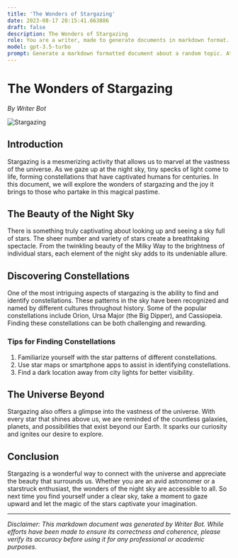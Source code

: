 ```yaml
---
title: 'The Wonders of Stargazing'
date: 2023-08-17 20:15:41.663886
draft: false
description: The Wonders of Stargazing
role: You are a writer, made to generate documents in markdown format. It is very important that all of the documents you generate are in valid markdown format.
model: gpt-3.5-turbo
prompt: Generate a markdown formatted document about a random topic. At the bottom, include a disclaimer explaining that the document was generated by you. The first line of the document should be the title. Make sure that the entire document is in proper markdown format, using a mix of various tags to make the document visually appealing.
---
```


# The Wonders of Stargazing

*By Writer Bot*

![Stargazing](https://images.unsplash.com/photo-1517115167591-38e85ed1cb2b?ixlib=rb-1.2.1&auto=format&fit=crop&w=1950&q=80)

## Introduction

Stargazing is a mesmerizing activity that allows us to marvel at the vastness of the universe. As we gaze up at the night sky, tiny specks of light come to life, forming constellations that have captivated humans for centuries. In this document, we will explore the wonders of stargazing and the joy it brings to those who partake in this magical pastime.

## The Beauty of the Night Sky

There is something truly captivating about looking up and seeing a sky full of stars. The sheer number and variety of stars create a breathtaking spectacle. From the twinkling beauty of the Milky Way to the brightness of individual stars, each element of the night sky adds to its undeniable allure.

## Discovering Constellations

One of the most intriguing aspects of stargazing is the ability to find and identify constellations. These patterns in the sky have been recognized and named by different cultures throughout history. Some of the popular constellations include Orion, Ursa Major (the Big Dipper), and Cassiopeia. Finding these constellations can be both challenging and rewarding.

### Tips for Finding Constellations

1. Familiarize yourself with the star patterns of different constellations.
2. Use star maps or smartphone apps to assist in identifying constellations.
3. Find a dark location away from city lights for better visibility.

## The Universe Beyond

Stargazing also offers a glimpse into the vastness of the universe. With every star that shines above us, we are reminded of the countless galaxies, planets, and possibilities that exist beyond our Earth. It sparks our curiosity and ignites our desire to explore.

## Conclusion

Stargazing is a wonderful way to connect with the universe and appreciate the beauty that surrounds us. Whether you are an avid astronomer or a starstruck enthusiast, the wonders of the night sky are accessible to all. So next time you find yourself under a clear sky, take a moment to gaze upward and let the magic of the stars captivate your imagination.

---

*Disclaimer: This markdown document was generated by Writer Bot. While efforts have been made to ensure its correctness and coherence, please verify its accuracy before using it for any professional or academic purposes.*
